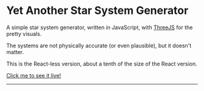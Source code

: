 # Yet Another Star System Generator

A simple star system generator, written in JavaScript, with [ThreeJS](https://threejs.org/) for the pretty visuals.

The systems are not physically accurate (or even plausible), but it doesn't matter.

This is the React-less version, about a tenth of the size of the React version.

[Click me to see it live!](https://alexsincai.github.io/another-star-system-generator/)

* * *
